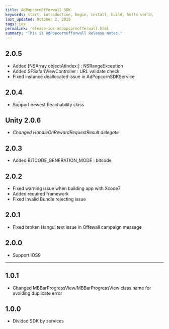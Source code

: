 ```yaml
---
title: AdPopcornOfferwall SDK
keywords: start, introduction, begin, install, build, hello world,
last_updated: October 2, 2015
tags: ios
permalink: release-ios-adpopcornofferwall.html
summary: "This is AdPopcornOfferwall Release Notes."
---
```


## 2.0.5
* Added [NSArray objectAtIndex:] : NSRangeException
* Added SFSafariViewController : URL validate check
* Fixed instance deallocated issue in AdPopcornSDKService

## 2.0.4
* Support newest Reachability class

## Unity 2.0.6
* _Changed HandleOnRewardRequestResult delegate_

## 2.0.3
* Added BITCODE_GENERATION_MODE : bitcode

## 2.0.2
* Fixed warning issue when building app with Xcode7
* Added required framework
* Fixed Invalid Bundle rejecting issue

## 2.0.1
* Fixed broken Hangul text issue in Offewall campaign message

## 2.0.0
* Support iOS9

---

## 1.0.1
* Changed MBBarProgressView/MBBarProgressView class name for avoiding duplicate error

## 1.0.0
* Divided SDK by services
